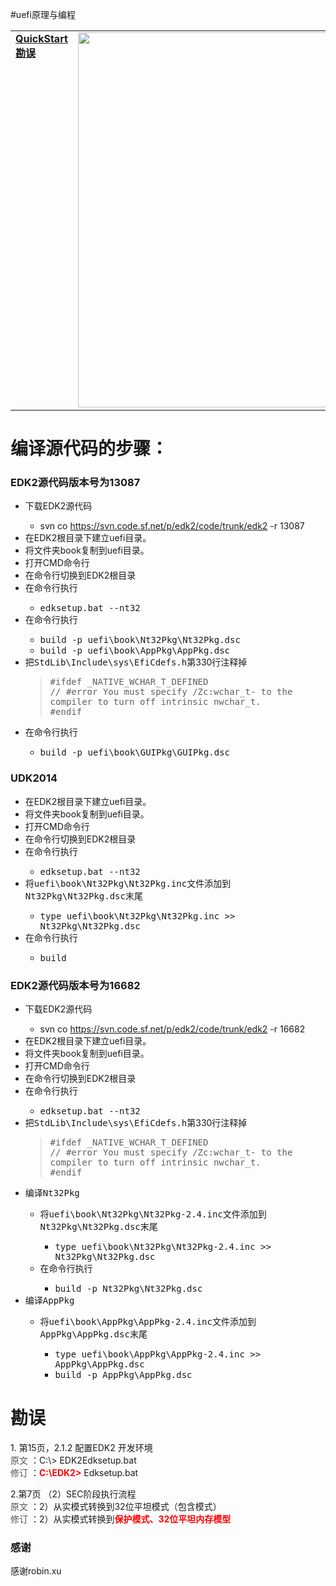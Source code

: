﻿#uefi原理与编程
<table border=0><tr><td valign='top'><a href="#QuickStart"><b>QuickStart</b><a><br><a href='#Correction'><b>勘误</b></a><br></td><td><img src="http://images.cppblog.com/cppblog_com/djxzh/uefi_principles_and_programming_1.jpg" width="600"></td></tr></table>
<div class="vt" id="wikimaincol">
 <h1><a name="QuickStart">编译源代码的步骤：</a></h1>
 <h3><a name="EDK2源代码版本号为13087"></a>EDK2源代码版本号为13087<a href="#EDK2源代码版本号为13087" class="section_anchor"></a></h3><ul><li>下载EDK2源代码 </li><ul><li>svn co <a href="https://svn.code.sf.net/p/edk2/code/trunk/edk2" rel="nofollow">https://svn.code.sf.net/p/edk2/code/trunk/edk2</a> -r 13087 </li></ul><li>在EDK2根目录下建立uefi目录。 </li><li>将文件夹book复制到uefi目录。 </li><li>打开CMD命令行 </li><li>在命令行切换到EDK2根目录 </li><li>在命令行执行 </li><ul><li><tt> edksetup.bat --nt32</tt> </li></ul><li>在命令行执行 </li><ul><li><tt> build -p uefi\book\Nt32Pkg\Nt32Pkg.dsc </tt> </li><li><tt> build -p uefi\book\AppPkg\AppPkg.dsc </tt> </li></ul><li>把<tt>StdLib\Include\sys\EfiCdefs.h</tt>第330行注释掉 </li><blockquote><tt> #ifdef _NATIVE_WCHAR_T_DEFINED</tt><br> 
<tt>//  #error You must specify /Zc:wchar_t- to the compiler to turn off intrinsic nwchar_t.</tt><br> 
<tt> #endif</tt><br> 
</blockquote><li>在命令行执行 </li><ul><li><tt> build -p uefi\book\GUIPkg\GUIPkg.dsc </tt> </li></ul></ul><h3><a name="UDK2014"></a>UDK2014<a href="#UDK2014" class="section_anchor"></a></h3><ul><li>在EDK2根目录下建立uefi目录。 </li><li>将文件夹book复制到uefi目录。 </li><li>打开CMD命令行 </li><li>在命令行切换到EDK2根目录 </li><li>在命令行执行 </li><ul><li><tt> edksetup.bat --nt32</tt> </li></ul><li>将<tt>uefi\book\Nt32Pkg\Nt32Pkg.inc</tt>文件添加到<tt>Nt32Pkg\Nt32Pkg.dsc</tt>末尾 </li><ul><li><tt>type uefi\book\Nt32Pkg\Nt32Pkg.inc &gt;&gt; Nt32Pkg\Nt32Pkg.dsc</tt> </li></ul><li>在命令行执行 </li><ul><li><tt> build </tt> </li></ul></ul><h3><a name="EDK2源代码版本号为16682"></a>EDK2源代码版本号为16682<a href="#EDK2源代码版本号为16682" class="section_anchor"></a></h3><ul><li>下载EDK2源代码 </li><ul><li>svn co <a href="https://svn.code.sf.net/p/edk2/code/trunk/edk2" rel="nofollow">https://svn.code.sf.net/p/edk2/code/trunk/edk2</a> -r 16682 </li></ul><li>在EDK2根目录下建立uefi目录。 </li><li>将文件夹book复制到uefi目录。 </li><li>打开CMD命令行 </li><li>在命令行切换到EDK2根目录 </li><li>在命令行执行 </li><ul><li><tt> edksetup.bat --nt32</tt>  </li></ul><li>把<tt>StdLib\Include\sys\EfiCdefs.h</tt>第330行注释掉 </li><blockquote><tt> #ifdef _NATIVE_WCHAR_T_DEFINED</tt><br> 
<tt>//  #error You must specify /Zc:wchar_t- to the compiler to turn off intrinsic nwchar_t.</tt><br> 
<tt> #endif</tt><br> 
</blockquote><li>编译<tt>Nt32Pkg</tt> </li><ul><li>将<tt>uefi\book\Nt32Pkg\Nt32Pkg-2.4.inc</tt>文件添加到<tt>Nt32Pkg\Nt32Pkg.dsc</tt>末尾 </li><ul><li><tt>type uefi\book\Nt32Pkg\Nt32Pkg-2.4.inc &gt;&gt; Nt32Pkg\Nt32Pkg.dsc</tt> </li></ul><li>在命令行执行 </li><ul><li><tt> build -p Nt32Pkg\Nt32Pkg.dsc</tt> </li></ul></ul><li>编译<tt>AppPkg</tt> </li><ul><li>将<tt>uefi\book\AppPkg\AppPkg-2.4.inc</tt>文件添加到<tt>AppPkg\AppPkg.dsc</tt>末尾 </li><ul><li><tt>type uefi\book\AppPkg\AppPkg-2.4.inc &gt;&gt; AppPkg\AppPkg.dsc</tt> </li><li><tt> build -p AppPkg\AppPkg.dsc</tt> </li></ul></ul></ul>
 </div>
 
<div class="vt" id="wikicorrection">
<h1><a name='Correction'>勘误</a></h1>
 <p>1. <a title="感谢robin.xu" rel="nofollow">第15页，2.1.2 配置EDK2 开发环境</a><br> <font color="#555555">原文</font> ：C:\&gt; EDK2Edksetup.bat<br>  <font color="#555555">修订</font> ：<strong><font color="#ff0000">C:\EDK2&gt;</font></strong> Edksetup.bat  </p><p>2.<a title="感谢robin.xu" rel="nofollow">第7页 （2）SEC阶段执行流程</a><br> <font color="#555555">原文</font> ：2）从实模式转换到32位平坦模式（包含模式）<br> <font color="#555555">修订</font> ：2）从实模式转换到<strong><font color="#ff0000">保护模式、32位平坦内存模型</font></strong><br> </p><h3><a name="感谢"></a>感谢<a href="#感谢" class="section_anchor"></a></h3><p><a rel="nofollow">感谢robin.xu</a> </p>
 </div>
